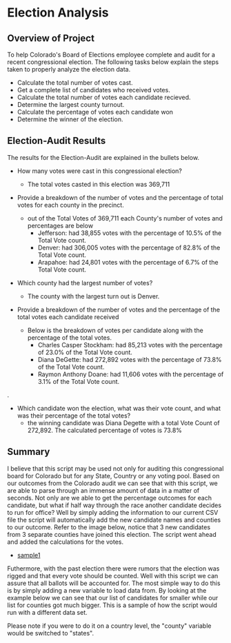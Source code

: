 # Election Analysis

## Overview of Project
To help Colorado's Board of Elections employee complete and audit for a recent congressional election. The following tasks below explain the steps taken to 
properly analyze the election data.

- Calculate the total number of votes cast.
- Get a complete list of candidates who received votes. 
- Calculate the total number of votes each candidate recieved.
- Determine the largest county turnout.
- Calculate the percentage of votes each candidate won
- Determine the winner of the election.
	

## Election-Audit Results
The results for the Election-Audit are explained in the bullets below.

- How many votes were cast in this congressional election? 
	* The total votes casted in this election was 369,711

- Provide a breakdown of the number of votes and the percentage of total votes for each county in the precinct.
	* out of the Total Votes of 369,711 each County's number of votes and percentages are below
		* Jefferson: had 38,855 votes with the percentage of 10.5% of the Total Vote count.
		* Denver: had 306,005 votes with the percentage of 82.8% of the Total Vote count.
		* Arapahoe: had 24,801 votes with the percentage of 6.7% of the Total Vote count.

- Which county had the largest number of votes?
	* The county with the largest turn out is Denver.
	
- Provide a breakdown of the number of votes and the percentage of the total votes each candidate received
	* Below is the breakdown of votes per candidate along with the percentage of the total votes.
		* Charles Casper Stockham: had 85,213 votes with the percentage of 23.0% of the Total Vote count.
		* Diana DeGette: had 272,892 votes with the percentage of 73.8% of the Total Vote count.
		* Raymon Anthony Doane: had 11,606 votes with the percentage of 3.1% of the Total Vote count.

.
- Which candidate won the election, what was their vote count, and what was their percentage of the total votes?
	* the winning candidate was Diana Degette with a total Vote Count of 272,892. The calculated percentage of votes is 73.8%

	
## Summary
I believe that this script may be used not only for auditing this congressional board for Colorado but for any State, Country or any voting pool.
Based on our outcomes from the Colorado audit we can see that with this script, we are able to parse through an immense amount of data in a matter 
of seconds. Not only are we able to get the percentage outcomes for each candidate, but what if half way through the race another candidate decides to 
run for office? Well by simply adding the information to our current CSV file the script will automatically add the new candidate names and counties 
to our outcome. Refer to the image below, notice that 3 new candidates from 3 separate counties have joined this election. The script went ahead and 
added the calculations for the votes.

* [sample1](resources/sample1.PNG)


Futhermore, with the past election there were rumors that the election was rigged and that every vote should be counted. Well with this script
we can assure that all ballots will be accounted for. The most simple way to do this is by simply adding a new variable to load data from. By looking at
the example below we can see that our list of candidates for smaller while our list for counties got much bigger. This is a sample of how the script would run 
with a different data set. 


Please note if you were to do it on a country level, the "county" variable would be switched to "states".
